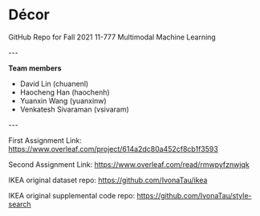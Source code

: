 # Décor

GitHub Repo for Fall 2021 11-777 Multimodal Machine Learning

\---

**Team members**

- David Lin (chuanenl)
- Haocheng Han (haochenh)
- Yuanxin Wang (yuanxinw)
- Venkatesh Sivaraman (vsivaram)

\---

First Assignment Link: https://www.overleaf.com/project/614a2dc80a452cf8cb1f3593

Second Assignment Link: https://www.overleaf.com/read/rmwpyfznwjqk


IKEA original dataset repo: https://github.com/IvonaTau/ikea

IKEA original supplemental code repo: https://github.com/IvonaTau/style-search
